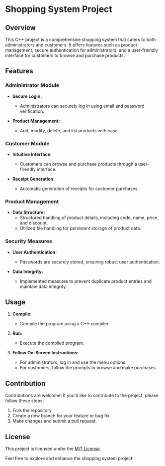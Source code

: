 # Shopping System Project

## Overview

This C++ project is a comprehensive shopping system that caters to both administrators and customers. It offers features such as product management, secure authentication for administrators, and a user-friendly interface for customers to browse and purchase products.

## Features

### Administrator Module

- **Secure Login:**
  - Administrators can securely log in using email and password verification.
  
- **Product Management:**
  - Add, modify, delete, and list products with ease.
  
### Customer Module

- **Intuitive Interface:**
  - Customers can browse and purchase products through a user-friendly interface.
  
- **Receipt Generation:**
  - Automatic generation of receipts for customer purchases.

### Product Management

- **Data Structure:**
  - Structured handling of product details, including code, name, price, and discount.
  - Utilized file handling for persistent storage of product data.

### Security Measures

- **User Authentication:**
  - Passwords are securely stored, ensuring robust user authentication.
  
- **Data Integrity:**
  - Implemented measures to prevent duplicate product entries and maintain data integrity.

## Usage

1. **Compile:**
   - Compile the program using a C++ compiler.
  
2. **Run:**
   - Execute the compiled program.
  
3. **Follow On-Screen Instructions:**
   - For administrators, log in and use the menu options.
   - For customers, follow the prompts to browse and make purchases.

## Contribution

Contributions are welcome! If you'd like to contribute to the project, please follow these steps:

1. Fork the repository.
2. Create a new branch for your feature or bug fix.
3. Make changes and submit a pull request.

## License

This project is licensed under the [MIT License](LICENSE).

Feel free to explore and enhance the shopping system project!
